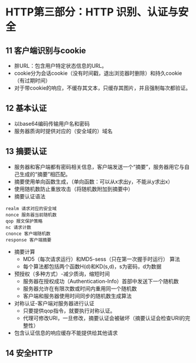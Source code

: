 # HTTP第三部分：HTTP 识别、认证与安全

## 11 客户端识别与cookie
* 胖URL：包含用户特定状态信息的URL。
* cookie分为会话cookie（没有时间戳，退出浏览器时删除）和持久cookie（有过期时间）
* 对于带cookie的响应，不缓存其文本，只缓存其图片，并且强制每次都验证。

## 12 基本认证
* 以base64编码传输用户名和密码
* 服务器质询时提供对应的（安全域的）域名

## 13 摘要认证
* 服务器和客户端都有密码相关信息，客户端发送一个“摘要”，服务器用它与自己生成的“摘要”相匹配。
* 摘要使用单向函数生成，（单向函数：可以从x求出y，不能从y求出x）
* 使用随机数防止重放攻击（将随机数附加到摘要中）
* 摘要认证语法
```
realm 请求对应的安全域
nonce 服务器当前随机数
qop 报文保护策略
nc 请求计数
cnonce 客户端随机数
response 客户端摘要
```
* 摘要计算
	- MD5（每次请求运行）和MD5-sess（只在第一次握手时运行） 算法
	- 每个算法都包括两个函数H(d)和KD(s,d)，s为密码，d为数据
* 预授权（多种方式）-减少质询，缩短时间
	- 服务器在授权成功（Authentication-Info）首部中发送下一个随机数
	- 服务器允许在有限次数或时间内重用同一个随机数
	- 客户端和服务器使用时间同步的随机数生成算法
* 对称认证-客户端对服务器进行认证
	- 只要提供qop指令，就要执行对称认证。
	- 代理可修改URI，一旦修改，摘要认证会被破坏（摘要认证会检查URI的完整性）
* 包含认证信息的响应缓存不能提供给其他请求


## 14 安全HTTP

